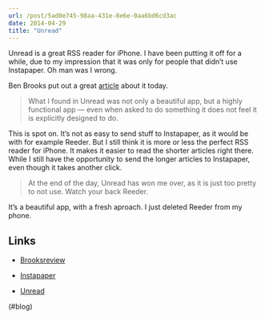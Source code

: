 ```yaml
---
url: /post/5ad0e745-98aa-431e-8e6e-0aa6bd6cd3ac
date: 2014-04-29
title: "Unread"
---
```


Unread is a great RSS reader for iPhone. I have been putting it off for a while, due to my impression that it was only for people that didn&#8217;t use Instapaper. Oh man was I wrong.



Ben Brooks put out a great [article][1] about it today.



> What I found in Unread was not only a beautiful app, but a highly functional app — even when asked to do something it does not feel it is explicitly designed to do. 



This is spot on. It&#8217;s not as easy to send stuff to Instapaper, as it would be with for example Reeder. But I still think it is more or less the perfect RSS reader for iPhone. It makes it easier to read the shorter articles right there. While I still have the opportunity to send the longer articles to Instapaper, even though it takes another click.



> At the end of the day, Unread has won me over, as it is just too pretty to not use. Watch your back Reeder. 



It&#8217;s a beautiful app, with a fresh aproach. I just deleted Reeder from my phone.



## Links



  * [Brooksreview][2]</p> 

  * [Instapaper][3]



  * [Unread][4]



(#blog)



 [1]: http://brooksreview.net/2014/04/unread-rss/

 [2]: http://brooksreview.net

 [3]: http://instapaper.com

 [4]: http://jaredsinclair.com/unread/
